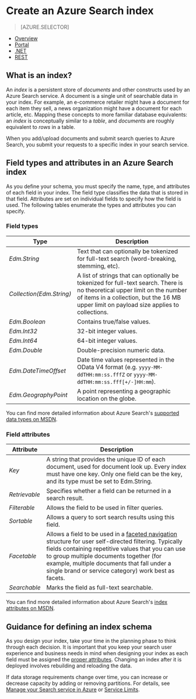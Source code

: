 <properties
    pageTitle="Create an Azure Search index | Microsoft Azure | Hosted cloud search service"
    description="What is an index in Azure Search and how is it used?"
    services="search"
    manager="jhubbard"
    documentationCenter=""
    authors="ashmaka"
/>

<tags
    ms.service="search"
    ms.devlang="na"
    ms.workload="search"
    ms.topic="get-started-article"
    ms.tgt_pltfrm="na"
    ms.date="08/29/2016"
    ms.author="ashmaka"/>

# <a name="create-an-azure-search-index"></a>Create an Azure Search index
> [AZURE.SELECTOR]
- [Overview](search-what-is-an-index.md)
- [Portal](search-create-index-portal.md)
- [.NET](search-create-index-dotnet.md)
- [REST](search-create-index-rest-api.md)

## <a name="what-is-an-index"></a>What is an index?

An *index* is a persistent store of *documents* and other constructs used by an Azure Search service. A document is a single unit of searchable data in your index. For example, an e-commerce retailer might have a document for each item they sell, a news organization might have a document for each article, etc. Mapping these concepts to more familiar database equivalents: an *index* is conceptually similar to a *table*, and *documents* are roughly equivalent to *rows* in a table.

When you add/upload documents and submit search queries to Azure Search, you submit your requests to a specific index in your search service.

## <a name="field-types-and-attributes-in-an-azure-search-index"></a>Field types and attributes in an Azure Search index

As you define your schema, you must specify the name, type, and attributes of each field in your index. The field type classifies the data that is stored in that field. Attributes are set on individual fields to specify how the field is used. The following tables enumerate the types and attributes you can specify.


### <a name="field-types"></a>Field types
|Type|Description|
|------------|-----------|
|*Edm.String*|Text that can optionally be tokenized for full-text search (word-breaking, stemming, etc).|
|*Collection(Edm.String)*|A list of strings that can optionally be tokenized for full-text search. There is no theoretical upper limit on the number of items in a collection, but the 16 MB upper limit on payload size applies to collections.|
|*Edm.Boolean*|Contains true/false values.|
|*Edm.Int32*|32-bit integer values.|
|*Edm.Int64*|64-bit integer values.|
|*Edm.Double*|Double-precision numeric data.|
|*Edm.DateTimeOffset*|Date time values represented in the OData V4 format (e.g. `yyyy-MM-ddTHH:mm:ss.fffZ` or `yyyy-MM-ddTHH:mm:ss.fff[+/-]HH:mm`).|
|*Edm.GeographyPoint*|A point representing a geographic location on the globe.|

You can find more detailed information about Azure Search's [supported data types on MSDN](https://msdn.microsoft.com/library/azure/dn798938.aspx).



### <a name="field-attributes"></a>Field attributes
|Attribute|Description|
|------------|-----------|
|*Key*|A string that provides the unique ID of each document, used for document look up. Every index must have one key. Only one field can be the key, and its type must be set to Edm.String.|
|*Retrievable*|Specifies whether a field can be returned in a search result.|
|*Filterable*|Allows the field to be used in filter queries.|
|*Sortable*|Allows a query to sort search results using this field.|
|*Facetable*|Allows a field to be used in a [faceted navigation](search-faceted-navigation.md) structure for user self-directed filtering. Typically fields containing repetitive values that you can use to group multiple documents together (for example, multiple documents that fall under a single brand or service category) work best as facets.|
|*Searchable*|Marks the field as full-text searchable.|

You can find more detailed information about Azure Search's [index attributes on MSDN](https://msdn.microsoft.com/library/azure/dn798941.aspx).



## <a name="guidance-for-defining-an-index-schema"></a>Guidance for defining an index schema

As you design your index, take your time in the planning phase to think through each decision. It is important that you keep your search user experience and business needs in mind when designing your index as each field must be assigned the [proper attributes](https://msdn.microsoft.com/library/azure/dn798941.aspx). Changing an index after it is deployed involves rebuilding and reloading the data.


If data storage requirements change over time, you can increase or decrease capacity by adding or removing partitions. For details, see [Manage your Search service in Azure](search-manage.md) or [Service Limits](search-limits-quotas-capacity.md).
